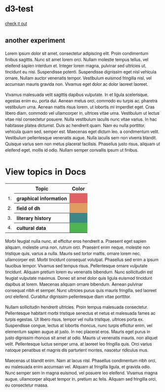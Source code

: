 # d3-test

[check it out](d3/index.html)

## another experiment

Lorem ipsum dolor sit amet, consectetur adipiscing elit. Proin condimentum finibus sagittis. Nunc sit amet lorem orci. Nullam molestie tempus tellus, vel eleifend sapien interdum et. Integer lorem magna, pulvinar sed ultricies ut, tincidunt eu nisi. Suspendisse potenti. Suspendisse dignissim eget nisl vehicula ornare. Nullam auctor venenatis tempor. Vestibulum euismod fringilla nisl, vel accumsan mauris gravida non. Vivamus eget dolor ac dolor laoreet laoreet.

Vivamus malesuada velit sagittis dapibus vulputate. In et ligula scelerisque, egestas enim eu, porta dui. Aenean metus orci, commodo eu turpis ac, pharetra vestibulum urna. Aenean mattis risus lorem, ut lobortis mi imperdiet eget. Cras libero diam, commodo vel ullamcorper in, ultrices vitae urna. Vestibulum ut lectus vitae nisl consectetur posuere. Nulla vestibulum iaculis nunc vitae varius. In hac habitasse platea dictumst. Duis ac hendrerit quam. Nam eu nulla porttitor, vehicula quam sed, semper est. Maecenas eget dictum leo, a condimentum velit. Vestibulum pellentesque venenatis augue. Nulla iaculis sem non viverra blandit. Quisque varius sem non metus placerat facilisis. Phasellus justo risus, aliquam ut eleifend eget, mollis id odio. Nullam semper convallis ipsum ut finibus.


<!-- D3 BEGINS HERE -->
<style>

body {
  font-family: "Helvetica Neue", Helvetica, Arial, sans-serif;
  margin: auto;
  position: relative;
  width: 960px;
}

text {
  font: 10px sans-serif;
}

form {
  position: relative;
  margin: 0 auto;
}

input {
  margin: 0 7px;
}

</style>
<h1>View topics in Docs</h1>
<form></form>
<script src="http://d3js.org/d3.v3.min.js"></script>
<script>

var width = 960,
    height = 500,
    radius = Math.min(width, height) / 2;

var color = d3.scale.ordinal()
    .range(["#DF6262", "#DF9B62", "#3B8686", "#4FB34F"]);

var pie = d3.layout.pie()
    .value(function(d) { return d.count; })
    .sort(null);

var arc = d3.svg.arc()
    .innerRadius(radius - 100)
    .outerRadius(radius - 20);

var svg = d3.select("body").append("svg")
    .attr("width", width)
    .attr("height", height)
  .append("g")
    .attr("transform", "translate(" + width / 2 + "," + height / 2 + ")");

var path = svg.selectAll("path");

d3.tsv("d3/data.tsv", type, function(error, data) {
  var regionsByFruit = d3.nest()
      .key(function(d) { return d.fruit; })
      .entries(data)
      .reverse();

  var label = d3.select("form").selectAll("label")
      .data(regionsByFruit)
    .enter().append("label");

  label.append("input")
      .attr("type", "radio")
      .attr("name", "fruit")
      .attr("value", function(d) { return d.key; })
      .on("change", change)
    .filter(function(d, i) { return !i; })
      .each(change)
      .property("checked", true);

  label.append("span")
      .text(function(d) { return d.key; });

  function change(region) {
    var data0 = path.data(),
        data1 = pie(region.values);

    path = path.data(data1, key);

    path.enter().append("path")
        .each(function(d, i) { this._current = findNeighborArc(i, data0, data1, key) || d; })
        .attr("fill", function(d) { return color(d.data.region); })
      .append("title")
        .text(function(d) { return d.data.region; });

    path.exit()
        .datum(function(d, i) { return findNeighborArc(i, data1, data0, key) || d; })
      .transition()
        .duration(750)
        .attrTween("d", arcTween)
        .remove();

    path.transition()
        .duration(750)
        .attrTween("d", arcTween);
  }
});

function key(d) {
  return d.data.region;
}

function type(d) {
  d.count = +d.count;
  return d;
}

function findNeighborArc(i, data0, data1, key) {
  var d;
  return (d = findPreceding(i, data0, data1, key)) ? {startAngle: d.endAngle, endAngle: d.endAngle}
      : (d = findFollowing(i, data0, data1, key)) ? {startAngle: d.startAngle, endAngle: d.startAngle}
      : null;
}

// Find the element in data0 that joins the highest preceding element in data1.
function findPreceding(i, data0, data1, key) {
  var m = data0.length;
  while (--i >= 0) {
    var k = key(data1[i]);
    for (var j = 0; j < m; ++j) {
      if (key(data0[j]) === k) return data0[j];
    }
  }
}

// Find the element in data0 that joins the lowest following element in data1.
function findFollowing(i, data0, data1, key) {
  var n = data1.length, m = data0.length;
  while (++i < n) {
    var k = key(data1[i]);
    for (var j = 0; j < m; ++j) {
      if (key(data0[j]) === k) return data0[j];
    }
  }
}

function arcTween(d) {
  var i = d3.interpolate(this._current, d);
  this._current = i(0);
  return function(t) { return arc(i(t)); };
}

</script>

<table border=0 style="">
<tr>
<th>
&nbsp;
</th>
<th>
Topic
</th>
<th>
Color
</th>
</tr>
<tr>
<td>
1.	
</td>
<th style="text-align: left;">
graphical information
</th>
<td style = "background-color: #DF6262;">
&nbsp; &nbsp; &nbsp; &nbsp; &nbsp;
</tr>
<tr>
<td>
2.	
</td>
<th style="text-align: left;">
field of dh
</th>
<td style = "background-color: #DF9B62;">
&nbsp; &nbsp; &nbsp; &nbsp; &nbsp;
</tr>
<tr>
<td>
3.	
</td>
<th style="text-align: left;">
literary history
</th>
<td style = "background-color: #3B8686;">
&nbsp; &nbsp; &nbsp; &nbsp; &nbsp;
</tr>
<tr>
<td>
4.
</td>
<th style="text-align: left;">
cultural data
</th>
<td style = "background-color: #4FB34F;">
&nbsp; &nbsp; &nbsp; &nbsp; &nbsp;
</td>
</tr>
<table>
  
<!-- D3 ENDS HERE -->
  
Morbi feugiat nulla nunc, at efficitur eros hendrerit a. Praesent eget sapien aliquam, molestie urna non, rutrum orci. Praesent enim neque, molestie non tristique quis, varius a nulla. Mauris sed tortor mattis, ornare lorem nec, ullamcorper est. Morbi tincidunt consequat volutpat. Phasellus sed enim a ipsum faucibus tempor. Vivamus sed tempus risus. Pellentesque ornare vulputate tincidunt. Aliquam pretium lorem eu venenatis bibendum. Nunc sollicitudin est feugiat vulputate maximus. Donec sit amet dolor quis ligula euismod tincidunt dapibus at lorem. Maecenas aliquam ornare bibendum. Aenean pulvinar consequat nibh et semper. Nunc ultricies purus quis mauris fringilla, sed laoreet orci eleifend. Curabitur dignissim pellentesque diam vitae porttitor.

Nullam sollicitudin hendrerit ultricies. Proin tempus malesuada consectetur. Pellentesque habitant morbi tristique senectus et netus et malesuada fames ac turpis egestas. Ut libero risus, tempor vel nulla tristique, ultrices porta ex. Suspendisse congue, lectus at lobortis rhoncus, nunc turpis efficitur enim, vel elementum sapien augue at justo. In nec placerat eros. Mauris eget purus in justo dignissim rhoncus sit amet at odio. Mauris ut venenatis mauris, non aliquet velit. Pellentesque luctus semper urna, at laoreet leo fringilla quis. Orci varius natoque penatibus et magnis dis parturient montes, nascetur ridiculus mus.

Maecenas ut blandit enim. Nam at lacus nisl. Phasellus condimentum nibh orci, eu malesuada enim accumsan vel. Aliquam at fringilla ligula, et gravida odio. Nunc semper sem in magna euismod, vel posuere leo eleifend. Vivamus magna augue, ullamcorper aliquet tempor in, pretium ac felis. Aliquam sed fringilla orci, eu consectetur massa.
